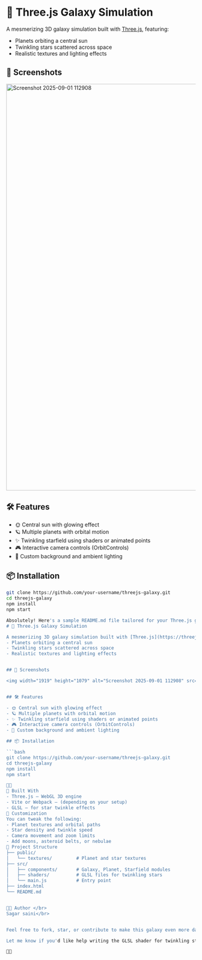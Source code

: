 # 🌌 Three.js Galaxy Simulation

A mesmerizing 3D galaxy simulation built with [Three.js](https://threejs.org), featuring:
- Planets orbiting a central sun
- Twinkling stars scattered across space
- Realistic textures and lighting effects



## 📸 Screenshots

<img width="1919" height="1079" alt="Screenshot 2025-09-01 112908" src="https://github.com/user-attachments/assets/1019121a-919c-4247-aea7-d3c3644f3272" />


## 🛠 Features

- 🌞 Central sun with glowing effect
- 🪐 Multiple planets with orbital motion
- ✨ Twinkling starfield using shaders or animated points
- 🎮 Interactive camera controls (OrbitControls)
- 🌌 Custom background and ambient lighting

## 📦 Installation

```bash
git clone https://github.com/your-username/threejs-galaxy.git
cd threejs-galaxy
npm install
npm start

Absolutely! Here's a sample README.md file tailored for your Three.js galaxy project, where planets orbit a sun and stars twinkle. You can customize it further to match your specific setup, assets, and goals.
# 🌌 Three.js Galaxy Simulation

A mesmerizing 3D galaxy simulation built with [Three.js](https://threejs.org), featuring:
- Planets orbiting a central sun
- Twinkling stars scattered across space
- Realistic textures and lighting effects


## 📸 Screenshots

<img width="1919" height="1079" alt="Screenshot 2025-09-01 112908" src="https://github.com/user-attachments/assets/1bcd90e0-c427-4ec3-9f32-cb2c32d62699" />


## 🛠 Features

- 🌞 Central sun with glowing effect
- 🪐 Multiple planets with orbital motion
- ✨ Twinkling starfield using shaders or animated points
- 🎮 Interactive camera controls (OrbitControls)
- 🌌 Custom background and ambient lighting

## 📦 Installation

```bash
git clone https://github.com/your-username/threejs-galaxy.git
cd threejs-galaxy
npm install
npm start


🧱 Built With
- Three.js — WebGL 3D engine
- Vite or Webpack — (depending on your setup)
- GLSL — for star twinkle effects
🎨 Customization
You can tweak the following:
- Planet textures and orbital paths
- Star density and twinkle speed
- Camera movement and zoom limits
- Add moons, asteroid belts, or nebulae
📁 Project Structure
├── public/
│   └── textures/         # Planet and star textures
├── src/
│   ├── components/       # Galaxy, Planet, Starfield modules
│   ├── shaders/          # GLSL files for twinkling stars
│   └── main.js           # Entry point
├── index.html
└── README.md


🧑‍🚀 Author </br>
Sagar saini</br>


Feel free to fork, star, or contribute to make this galaxy even more dazzling 🌠

Let me know if you'd like help writing the GLSL shader for twinkling stars or setting up orbital mechanics for the planets. I can also help you generate a logo or banner for your repo!


